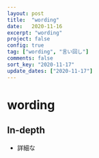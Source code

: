 ```yaml
---
layout: post
title:  "wording"
date:   2020-11-16
excerpt: "wording"
project: false
config: true
tag: ["wording", "言い回し"]
comments: false
sort_key: "2020-11-17"
update_dates: ["2020-11-17"]
---
```


# wording

## In-depth
 - 詳細な
